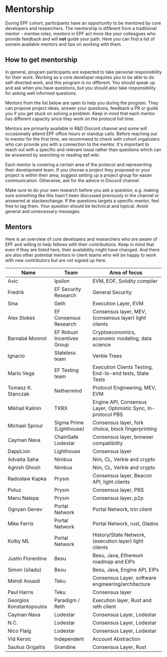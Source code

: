 # Mentorship

During EPF cohort, participants have an opportunity to be mentored by core developers and researchers. The mentorship is different from a traditional mentor - mentee roles, mentors in EPF act more like your colleagues who provide feedback and will **not** guide your path. Here you can find a list of somem available mentors and tips on working with them.

## How to get mentorship

In general, program participants are expected to take personal responsibility for their work. Working as a core developer requires you to be able to do self-directed work, and this program is no different. You should speak up and ask when you have questions, but you should also take responsibility for asking well informed questions.

Mentors from the list below are open to help you during the program. They can propose project ideas, answer your questions, feedback a PR or guide you if you get stuck on solving a problem. Keep in mind that each mentor has different capacity since they work on the protocol full time.

Mentors are primarily available in R&D Discord channel and some will occasionally attend EPF office hours or standup calls. Before reaching out to mentor for the first time, we recommend to check with cohort organizers who can provide you with a connection to the mentor. It's important to reach out with a specific and relevant issue rather than questions which can be answered by searching or reading epf.wiki. 

Each mentor is covering a certain area of the protocol and representing their development team. If you choose a project they proposed or your project is within their area, suggest setting up a project group for easier communication. Otherwise, ask for the advice in Discord channel.

Make sure to do your own research before you ask a question, e.g. making sure something like this hasn't been discussed previously in the channel or answered at stackexchange. If the questions targets a specific mentor, feel free to tag them. Your question should be technical and topical. Avoid general and unnecessary messages.

## Mentors

Here is an overview of core developers and researchers who are aware of EPF and willing to help fellows with their contributions. Keep in mind that even if they are listed here, their availability might have changed. And there are also other potential mentors in client teams who will be happy to work with new contributors but are not signed up here. 

| Name                     | Team                       | Area of focus                                                 |
|--------------------------|----------------------------|---------------------------------------------------------------|
| Axic                     | Ipsilon                    | EVM, EOF, Solidity compiler                                   |
| Fredrik                  | EF Security Research       | General Security                                              |
| Sina                     | Geth                       | Execution Layer, EVM                                          |
| Alex Stokes              | EF Consensus Research      | Consensus layer, MEV, (consensus layer) light clients         |
| Barnabé Monnot           | EF Robust Incentives Group | Cryptoeconomics, economic modeling, data science              |
| Ignacio                  | Stateless team             | Verkle Trees                                                  |
| Mario Vega               | EF Testing team            | Execution Clients Testing, End-to-end tests, State Tests      |
| Tomasz K. Stanczak       | Nethermind                 | Protocol Engineering, MEV, EVM                                |
| Mikhail Kalinin          | TXRX                       | Engine API, Consensus Layer, Optimistic Sync, In-protocol PBS |
| Michael Sproul           | Sigma Prime (Lighthouse)   | Consensus layer, fork choice, block fingerprinting            |
| Cayman Nava              | ChainSafe Lodestar         | Consensus layer, browser compatibility                        |
| DappLion                 | Lighthouse                 | Consensus layer                                               |
| Advaita Saha             | Nimbus                     | Nim, CL, Verkle and crypto                                    |
| Agnish Ghosh             | Nimbus                     | Nim, CL, Verkle and crypto                                    |
| Radosław Kapka           | Prysm                      | Consensus layer, Beacon API, light clients                    |
| Potuz                    | Prysm                      | Consensus layer, PBS                                          |
| Manu Nalepa              | Prysm                      | Consensus layer, p2p                                          |
| Ognyan Genev             | Portal Network             | Portal Network, trin client                                   |
| Mike Ferris              | Portal Network             | Portal Network, rust, Glados                                  |
| Kolby ML                 | Portal Network             | History/State Network, (execution layer) light clients        |
| Justin Florentine        | Besu                       | Besu, Java,  Ethereum roadmap and EIPs                        |
| Simon (siladu)           | Besu                       | Besu, Java, Engine API, EIPs                                  |
| Mehdi Aouadi             | Teku                       | Consensus Layer, software engineering/architecture            |
| Paul Harris              | Teku                       | Consensus layer                                               |
| Georgios Konstantopoulos | Paradigm / Reth            | Execution layer, Rust and reth client                         |
| Cayman Nava              | Lodestar                   | Consensus Layer, Lodestar                                     |
| N.C.                     | Lodestar                   | Consensus Layer, Lodestar                                     |
| Nico Flaig               | Lodestar                   | Consensus Layer, Lodestar                                     |
| Vid Kersic               | Independent                | Account Abstraction                                           |
| Saulius Grigaitis        | Grandine                   | Consensus Layer, Rust                                         |
